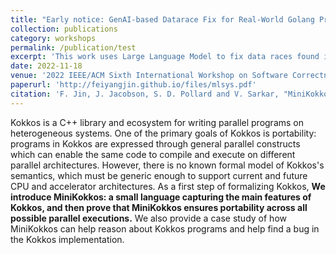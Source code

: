 ```yaml
---
title: "Early notice: GenAI-based Datarace Fix for Real-World Golang Programs"
collection: publications
category: workshops
permalink: /publication/test
excerpt: 'This work uses Large Language Model to fix data races found in Uber's codebase'
date: 2022-11-18
venue: '2022 IEEE/ACM Sixth International Workshop on Software Correctness for HPC Applications (Correctness)'
paperurl: 'http://feiyangjin.github.io/files/mlsys.pdf'
citation: 'F. Jin, J. Jacobson, S. D. Pollard and V. Sarkar, "MiniKokkos: A Calculus of Portable Parallelism," 2022 IEEE/ACM Sixth International Workshop on Software Correctness for HPC Applications (Correctness), Dallas, TX, USA, 2022, pp. 37-44, doi: 10.1109/Correctness56720.2022.00010.'
---
```


Kokkos is a C++ library and ecosystem for writing parallel programs on heterogeneous systems. One of the primary goals of Kokkos is portability: programs in Kokkos are expressed through general parallel constructs which can enable the same code to compile and execute on different parallel architectures. However, there is no known formal model of Kokkos's semantics, which must be generic enough to support current and future CPU and accelerator architectures. As a first step of formalizing Kokkos, **We introduce MiniKokkos: a small language capturing the main features of Kokkos, and then prove that MiniKokkos ensures portability across all possible parallel executions.** We also provide a case study of how MiniKokkos can help reason about Kokkos programs and help find a bug in the Kokkos implementation.